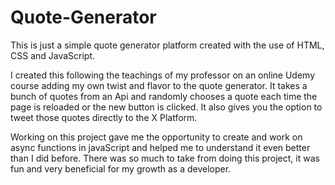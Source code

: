 # Quote-Generator
This is just a simple quote generator platform created with the use of HTML, CSS and JavaScript. 

I created this following the teachings of my professor on an online Udemy course adding my own twist and flavor to the quote generator. 
It takes a bunch of quotes from an Api and randomly chooses a quote each time the page is reloaded or the new button is clicked. 
It also gives you the option to tweet those quotes directly to the X Platform. 

Working on this project gave me the opportunity to create and work on async functions in javaScript and helped me to understand it even 
better than I did before. There was so much to take from doing this project, it was fun and very beneficial for my growth as a developer. 
